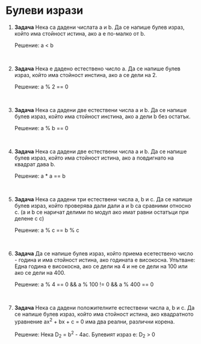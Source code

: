 # Булеви изрази

1. **Задача** Нека са дадени числата a и b. Да се напише булев израз, който има стойност истина, ако а е по-малко от b.

	Решение: a < b

<br>

2. **Задача** Нека е дадено естествено число а. Да се напише булев израз, който има стойност инстина, ако а се дели на 2.

	Решение: a % 2 == 0

<br>

3. **Задача** Нека са дадени две естествени числа a и b. Да се напише булев израз, който има стойност инстина, ако а дели b без остатък.

	Решение: a % b == 0

<br>

4. **Задача** Нека са дадени две естествени числа a и b. Да се напише булев израз, който има стойност истина, ако a повдигнато на квадрат дава b.

	Решение: a * a == b

<br>

5. **Задача** Нека са дадени три естествени числа a, b и c. Да се напише булев израз, който проверява дали дали a и b са сравними относно c. (a и b се наричат делими по модул ако имат равни остатъци при делене с c)

	Решение: a % c == b % c

<br>

6. **Задача** Да се напише булев израз, който приема есетествено число - година и има стойност истина, ако годината е високосна. Упътване: Една година е високосна, ако се дели на 4 и не се дели на 100 или ако се дели на 400.

	Решение: a % 4 == 0 && a % 100 != 0 && a % 400 == 0

<br>

7. **Задача** Нека са дадени положителните естествени числа a, b и c. Да се напише булев израз, който има стойност истина, ако квадратното уравнение ax<sup>2</sup> + bx + c = 0 има два реални, различни корена.

	Решение:  Нека D<sub>2</sub> = b<sup>2</sup> - 4ac. Булевият израз е: D<sub>2</sub> > 0


